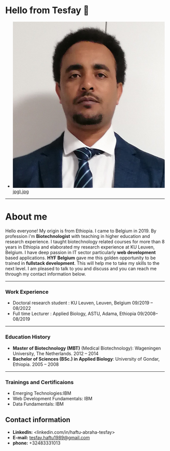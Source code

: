 # Hello from Tesfay 👋

- [![Alt text](Tesfay.jpg)jpg).jpg](#jpg)

---

# About me

Hello everyone! My origin is from Ethiopia. I came to Belgium in 2019. By
profession i'm **Biotechnologist** with teaching in higher education and
research experience. I taught biotechnology related courses for more than 8
years in Ethiopia and elaborated my research experience at KU Leuven, Belgium. I
have deep passion in IT sector particularly **web development** based
applications. **HYF Belgium** gave me this golden opportunity to be trained in
**fullstack development**. This will help me to take my skills to the next
level. I am pleased to talk to you and discuss and you can reach me through my
contact information below.

---

### Work Experience

- Doctoral research student : KU Leuven, Leuven, Belgium 09/2019 – 08/2022
- Full time Lecturer : Applied Biology, ASTU, Adama, Ethiopia 09/2008– 08/2019

---

### Education History

- **Master of Biotechnology (MBT)** (Medical Biotechnology): Wageningen
  University, The Netherlands. 2012 – 2014
- **Bachelor of Sciences (BSc.) in Applied Biology**: University of Gondar,
  Ethiopia. 2005 – 2008

---

### Trainings and Certificaions

- Emerging Technologies:IBM
- Web Development Fundamentals: IBM
- Data Fundamentals: IBM

## Contact information

- **LinkedIn:** <linkedin.com/in/haftu-abraha-tesfay>
- **E-mail:** <tesfay.haftu1989@gmail.com>
- **phone:** +32483331013
